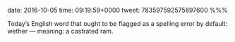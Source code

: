 date: 2016-10-05
time: 09:19:59+0000
tweet: 783597592575897600
%%%

Today’s English word that ought to be flagged as a spelling error by default: wether — meaning: a castrated ram.
